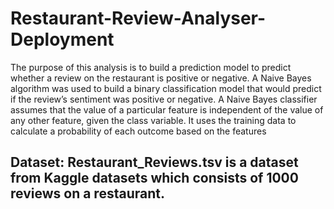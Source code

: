 # Restaurant-Review-Analyser-Deployment

The purpose of this analysis is to build a prediction model to predict whether a review on the restaurant is positive or negative.
A Naive Bayes algorithm was used to build a binary classification model that would predict if the review’s sentiment was positive or negative. A Naive Bayes classifier assumes that the value of a particular feature is independent of the value of any other feature, given the class variable. It uses the training data to calculate a probability of each outcome based on the features

## Dataset: Restaurant_Reviews.tsv is a dataset from Kaggle datasets which consists of 1000 reviews on a restaurant.
